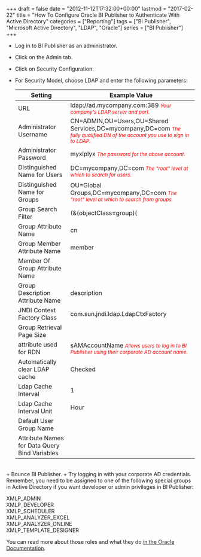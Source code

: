+++
draft       = false
date        = "2012-11-12T17:32:00+00:00"
lastmod     = "2017-02-22"
title       = "How To Configure Oracle BI Publisher to Authenticate With Active Directory"
categories  = ["Reporting"]
tags        = ["BI Publisher", "Microsoft Active Directory", "LDAP", "Oracle"]
series      = ["BI Publisher"]
+++
+ Log in to BI Publisher as an administrator.
+ Click on the Admin tab.
+ Click on Security Configuration.
+ For Security Model, choose LDAP and enter the following parameters:

    Setting                                         | Example Value
    ------------------------------------------------|-------------------------------------------------------------
    URL                                             | ldap://ad.mycompany.com:389  <cite style="color:red; font-size:smaller">Your company's LDAP server and port.</cite>
    Administrator Username                          | CN=ADMIN,OU=Users,OU=Shared Services,DC=mycompany,DC=com  <cite style="color:red; font-size:smaller">The fully qualified DN of the account you use to sign in to LDAP.</cite>
    Administrator Password                          | myxlplyx  <cite style="color:red; font-size:smaller">The password for the above account.</cite>
    Distinguished Name for Users                    | DC=mycompany,DC=com  <cite style="color:red; font-size:smaller">The "root" level at which to search for users.</cite>
    Distinguished Name for Groups                   | OU=Global Groups,DC=mycompany,DC=com  <cite style="color:red; font-size:smaller">The "root" level at which to search from groups.</cite>
    Group Search Filter                             | (&(objectClass=group)(|(CN=XMLP*)(CN=DEPT_GROUP_*)))  <cite style="color:red; font-size:smaller">LDAP query string defines which groups are relevant to BI Publisher.</cite>
    Group Attribute Name                            | cn
    Group Member Attribute Name                     | member
    Member Of Group Attribute Name                  |
    Group Description Attribute Name                | description
    JNDI Context Factory Class                      | com.sun.jndi.ldap.LdapCtxFactory
    Group Retrieval Page Size	                    |
    attribute used for RDN                          | sAMAccountName  <cite style="color:red; font-size:smaller">Allows users to log in to BI Publisher using their corporate AD account name.</cite>
    Automatically clear LDAP cache                  | Checked
    Ldap Cache Interval                             | 1
    Ldap Cache Interval Unit                        | Hour
    Default User Group Name                         |
    Attribute Names for Data Query Bind Variables   |
<br>
+ Bounce BI Publisher. 
+ Try logging in with your corporate AD credentials. Remember, you need to be assigned to one of the following special groups in Active Directory if you want developer or admin privileges in BI Publisher:

XMLP_ADMIN  
XMLP_DEVELOPER  
XMLP_SCHEDULER  
XMLP_ANALYZER_EXCEL  
XMLP_ANALYZER_ONLINE  
XMLP_TEMPLATE_DESIGNER

You can read more about those roles and what they do [in the Oracle Documentation](http://docs.oracle.com/cd/E10383_01/doc/bip.1013/b40017/T421739T475591.htm).